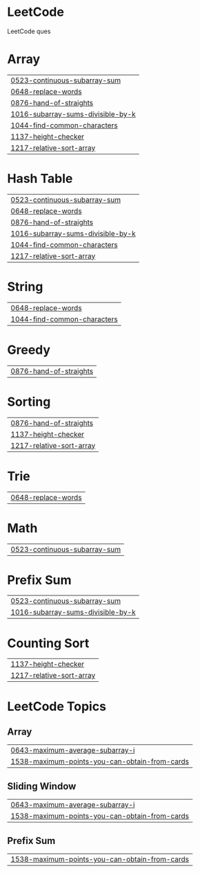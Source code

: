 # LeetCode
LeetCode ques


# Array
|  |
| ------- |
| [0523-continuous-subarray-sum](https://github.com/arjunsolanki2612/LeetCode/tree/master/0523-continuous-subarray-sum) |
| [0648-replace-words](https://github.com/arjunsolanki2612/LeetCode/tree/master/0648-replace-words) |
| [0876-hand-of-straights](https://github.com/arjunsolanki2612/LeetCode/tree/master/0876-hand-of-straights) |
| [1016-subarray-sums-divisible-by-k](https://github.com/arjunsolanki2612/LeetCode/tree/master/1016-subarray-sums-divisible-by-k) |
| [1044-find-common-characters](https://github.com/arjunsolanki2612/LeetCode/tree/master/1044-find-common-characters) |
| [1137-height-checker](https://github.com/arjunsolanki2612/LeetCode/tree/master/1137-height-checker) |
| [1217-relative-sort-array](https://github.com/arjunsolanki2612/LeetCode/tree/master/1217-relative-sort-array) |
# Hash Table
|  |
| ------- |
| [0523-continuous-subarray-sum](https://github.com/arjunsolanki2612/LeetCode/tree/master/0523-continuous-subarray-sum) |
| [0648-replace-words](https://github.com/arjunsolanki2612/LeetCode/tree/master/0648-replace-words) |
| [0876-hand-of-straights](https://github.com/arjunsolanki2612/LeetCode/tree/master/0876-hand-of-straights) |
| [1016-subarray-sums-divisible-by-k](https://github.com/arjunsolanki2612/LeetCode/tree/master/1016-subarray-sums-divisible-by-k) |
| [1044-find-common-characters](https://github.com/arjunsolanki2612/LeetCode/tree/master/1044-find-common-characters) |
| [1217-relative-sort-array](https://github.com/arjunsolanki2612/LeetCode/tree/master/1217-relative-sort-array) |
# String
|  |
| ------- |
| [0648-replace-words](https://github.com/arjunsolanki2612/LeetCode/tree/master/0648-replace-words) |
| [1044-find-common-characters](https://github.com/arjunsolanki2612/LeetCode/tree/master/1044-find-common-characters) |
# Greedy
|  |
| ------- |
| [0876-hand-of-straights](https://github.com/arjunsolanki2612/LeetCode/tree/master/0876-hand-of-straights) |
# Sorting
|  |
| ------- |
| [0876-hand-of-straights](https://github.com/arjunsolanki2612/LeetCode/tree/master/0876-hand-of-straights) |
| [1137-height-checker](https://github.com/arjunsolanki2612/LeetCode/tree/master/1137-height-checker) |
| [1217-relative-sort-array](https://github.com/arjunsolanki2612/LeetCode/tree/master/1217-relative-sort-array) |
# Trie
|  |
| ------- |
| [0648-replace-words](https://github.com/arjunsolanki2612/LeetCode/tree/master/0648-replace-words) |
# Math
|  |
| ------- |
| [0523-continuous-subarray-sum](https://github.com/arjunsolanki2612/LeetCode/tree/master/0523-continuous-subarray-sum) |
# Prefix Sum
|  |
| ------- |
| [0523-continuous-subarray-sum](https://github.com/arjunsolanki2612/LeetCode/tree/master/0523-continuous-subarray-sum) |
| [1016-subarray-sums-divisible-by-k](https://github.com/arjunsolanki2612/LeetCode/tree/master/1016-subarray-sums-divisible-by-k) |
# Counting Sort
|  |
| ------- |
| [1137-height-checker](https://github.com/arjunsolanki2612/LeetCode/tree/master/1137-height-checker) |
| [1217-relative-sort-array](https://github.com/arjunsolanki2612/LeetCode/tree/master/1217-relative-sort-array) |
<!---LeetCode Topics Start-->
# LeetCode Topics
## Array
|  |
| ------- |
| [0643-maximum-average-subarray-i](https://github.com/arjunsolanki2612/LeetCode/tree/master/0643-maximum-average-subarray-i) |
| [1538-maximum-points-you-can-obtain-from-cards](https://github.com/arjunsolanki2612/LeetCode/tree/master/1538-maximum-points-you-can-obtain-from-cards) |
## Sliding Window
|  |
| ------- |
| [0643-maximum-average-subarray-i](https://github.com/arjunsolanki2612/LeetCode/tree/master/0643-maximum-average-subarray-i) |
| [1538-maximum-points-you-can-obtain-from-cards](https://github.com/arjunsolanki2612/LeetCode/tree/master/1538-maximum-points-you-can-obtain-from-cards) |
## Prefix Sum
|  |
| ------- |
| [1538-maximum-points-you-can-obtain-from-cards](https://github.com/arjunsolanki2612/LeetCode/tree/master/1538-maximum-points-you-can-obtain-from-cards) |
<!---LeetCode Topics End-->